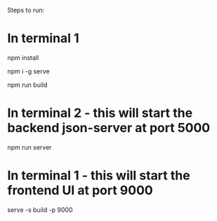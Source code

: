 Steps to run:


# In terminal 1

npm install

npm i -g serve

npm run build


# In terminal 2 - this will start the backend json-server at port 5000

npm run server


# In terminal 1 - this will start the frontend UI at port 9000

serve -s build -p 9000